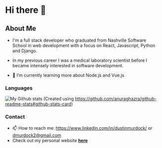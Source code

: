# Hi there 👋

## About Me
* I'm a full stack developer who graduated from Nashville Software School in web
  development with a focus on React, Javascript, Python and Django.
* In my previous career I was a medical laboratory scientist before I became
  intensely interested in software development.

* 🔭 I’m currently learning more about Node.js and Vue.js

### Languages

![My Github stats](https://github-readme-stats.vercel.app/api?username=MurdockDM)
(Created using https://github.com/anuraghazra/github-readme-stats#github-stats-card)

### Contact
* 📫 How to reach me: 
https://www.linkedin.com/in/dustinmurdock/ 
or
dmurdock2@gmail.com
* Check out my personal website 
**[here](https://murdockdm.github.io/)**

<!--
**MurdockDM/MurdockDM** is a ✨ _special_ ✨ repository because its `README.md` (this file) appears on your GitHub profile.

Here are some ideas to get you started:

- 🔭 I’m currently working on ...
- 🌱 I’m currently learning ...
- 👯 I’m looking to collaborate on ...
- 🤔 I’m looking for help with ...
- 💬 Ask me about ...
- 📫 How to reach me: ...
- 😄 Pronouns: ...
- ⚡ Fun fact: ...
-->
